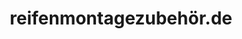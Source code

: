 ---
title: "reifenmontagezubehör.de"
url: /eckernfoerde/reifenmontagezubehoer-de/
shop: Autoteile
---